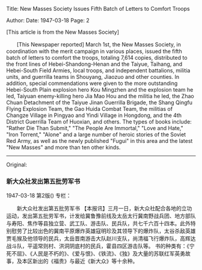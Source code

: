 Title: New Masses Society Issues Fifth Batch of Letters to Comfort Troops

Author:
Date: 1947-03-18
Page: 2

[This article is from the New Masses Society]

　　[This Newspaper reported] March 1st, the New Masses Society, in coordination with the merit campaign in various places, issued the fifth batch of letters to comfort the troops, totaling 7,614 copies, distributed to the front lines of Hebei-Shandong-Henan and the Taiyue, Taihang, and Hebei-South Field Armies, local troops, and independent battalions, militia units, and guerrilla teams in Shouyang, Jiaozuo and other counties. In addition, special commendations were given to the more outstanding Hebei-South Plain explosion hero Kou Mingzhen and the explosion team he led, Taiyuan enemy-killing hero Jia Mao Hou and the militia he led, the Zhao Chuan Detachment of the Taiyue Jinan Guerrilla Brigade, the Shang Qingfu Flying Explosion Team, the Gao Huida Combat Team, the militias of Changze Village in Pingyao and Yindi Village in Hongdong, and the 4th District Guerrilla Team of Huoxian, and others.
    The types of books include: "Rather Die Than Submit," "The People Are Immortal," "Love and Hate," "Iron Torrent," "Alone" and a large number of heroic stories of the Soviet Red Army, as well as the newly published "Fugui" in this area and the latest "New Masses" and more than ten other kinds.



<hr /> 

Original: 


### 新大众社发出第五批劳军书

1947-03-18
第2版()
专栏：

　　新大众社发出第五批劳军书
    【本报讯】三月一日，新大众社配合各地的立功运动，发出第五批劳军书，计发给冀鲁豫前线及太岳太行冀南野战兵团、地方部队与寿阳、焦作等县独立营、武工队、游击队、民兵队，共七千六百十四本。此外特别慰劳了比较出色的冀南平原爆炸英雄寇明珍及其领导下的爆炸队，太谷杀敌英雄贾毛猴及他领导的民兵，太岳晋南游击大队赵川支队，尚清福飞行爆炸队，高辉达战斗队，平遥常则村、洪洞阴底村的民兵，霍县四区游击队等。
    书的种类有：《宁死不屈》、《人民是不朽的》、《爱与恨》、《铁流》、《独》及大量的苏联红军英勇故事，及本区新出的《福贵》与最近《新大众》等十余种。
